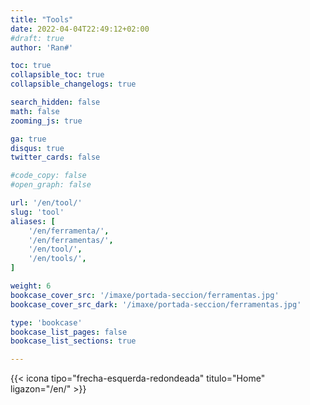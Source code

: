 ```yaml
---
title: "Tools"
date: 2022-04-04T22:49:12+02:00
#draft: true
author: 'Ran#'

toc: true
collapsible_toc: true
collapsible_changelogs: true

search_hidden: false
math: false
zooming_js: true

ga: true
disqus: true
twitter_cards: false

#code_copy: false
#open_graph: false

url: '/en/tool/'
slug: 'tool'
aliases: [
    '/en/ferramenta/',
    '/en/ferramentas/',
    '/en/tool/',
    '/en/tools/',
]

weight: 6
bookcase_cover_src: '/imaxe/portada-seccion/ferramentas.jpg'
bookcase_cover_src_dark: '/imaxe/portada-seccion/ferramentas.jpg'

type: 'bookcase'
bookcase_list_pages: false
bookcase_list_sections: true

---
```


{{< icona tipo="frecha-esquerda-redondeada" titulo="Home" ligazon="/en/" >}}

